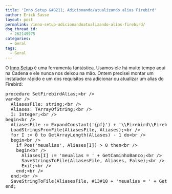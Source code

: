 ```yaml
---
title: 'Inno Setup &#8211; Adicionando/atualizando alias Firebird'
author: Erick Sasse
layout: post
permalink: /inno-setup-adicionandoatualizando-alias-firebird/
dsq_thread_id:
  - 262149975
categories:
  - Geral
tags:
  - Geral
---
```

O [Inno Setup][1] é uma ferramenta fantástica. Usamos ele há muito tempo aqui na Cadena e ele nunca nos deixou na mão. Ontem precisei montar um instalador rápido e um dos requisitos era adicionar ou atualizar um alias do Firebird:</p> 

<pre class="wp-code-highlight prettyprint">procedure SetFirebirdAlias;&lt;br /&gt;
var&lt;br /&gt;
  AliasesFile: string;&lt;br /&gt;
  Aliases: TArrayOfString;&lt;br /&gt;
  I: Integer;&lt;br /&gt;
begin&lt;br /&gt;
  AliasesFile := ExpandConstant(&#039;{pf}&#039;) + &#039;\\Firebird\\Firebird_2_0\\aliases.conf&#039;;&lt;br /&gt;
  LoadStringsFromFile(AliasesFile, Aliases);&lt;br /&gt;
  for I := 0 to GetArrayLength(Aliases) - 1 do&lt;br /&gt;
  begin&lt;br /&gt;
    if Pos(&#039;meualias&#039;, Aliases[I]) &gt; 0 then&lt;br /&gt;
    begin&lt;br /&gt;
      Aliases[I] := &#039;meualias = &#039; + GetCaminhoBanco;&lt;br /&gt;
      SaveStringsToFile(AliasesFile, Aliases, False);&lt;br /&gt;
      Exit;&lt;br /&gt;
    end;&lt;br /&gt;
  end;&lt;br /&gt;
  SaveStringToFile(AliasesFile, #13#10 + &#039;meualias = &#039; + GetCaminhoBanco + #13#10, True);&lt;br /&gt;
end;</pre>

 [1]: http://www.jrsoftware.org/isinfo.php